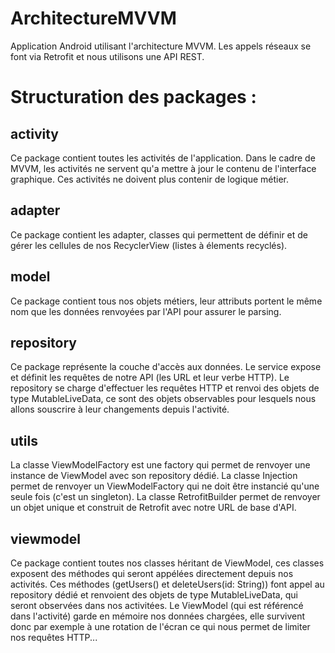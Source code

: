 # ArchitectureMVVM

Application Android utilisant l'architecture MVVM. Les appels réseaux se font via Retrofit et nous utilisons une API REST.

# Structuration des packages :

## activity

Ce package contient toutes les activités de l'application. Dans le cadre de MVVM, les activités ne servent qu'a mettre à jour le contenu de l'interface graphique.
Ces activités ne doivent plus contenir de logique métier.

## adapter

Ce package contient les adapter, classes qui permettent de définir et de gérer les cellules de nos RecyclerView (listes à élements recyclés).

## model

Ce package contient tous nos objets métiers, leur attributs portent le même nom que les données renvoyées par l'API pour assurer le parsing.

## repository

Ce package représente la couche d'accès aux données.
Le service expose et définit les requêtes de notre API (les URL et leur verbe HTTP).
Le repository se charge d'effectuer les requêtes HTTP et renvoi des objets de type MutableLiveData, ce sont des objets observables pour 
lesquels nous allons souscrire à leur changements depuis l'activité.

## utils

La classe ViewModelFactory est une factory qui permet de renvoyer une instance de ViewModel avec son repository dédié.
La classe Injection permet de renvoyer un ViewModelFactory qui ne doit être instancié qu'une seule fois (c'est un singleton).
La classe RetrofitBuilder permet de renvoyer un objet unique et construit de Retrofit avec notre URL de base d'API.

## viewmodel

Ce package contient toutes nos classes héritant de ViewModel, ces classes exposent des méthodes qui seront appélées directement depuis nos activités.
Ces méthodes (getUsers() et deleteUsers(id: String)) font appel au repository dédié et renvoient des objets de type MutableLiveData, qui seront observées
dans nos activitées. Le ViewModel (qui est référencé dans l'activité) garde en mémoire nos données chargées, elle survivent donc par exemple à une rotation de
l'écran ce qui nous permet de limiter nos requêtes HTTP...

